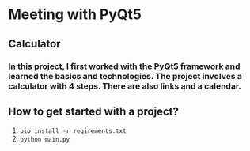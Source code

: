 # Meeting with PyQt5
## Calculator
### In this project, I first worked with the PyQt5 framework and learned the basics and technologies. The project involves a calculator with 4 steps. There are also links and a calendar.

## How to get started with a project?

1. `pip install -r reqirements.txt`
2. `python main.py`

